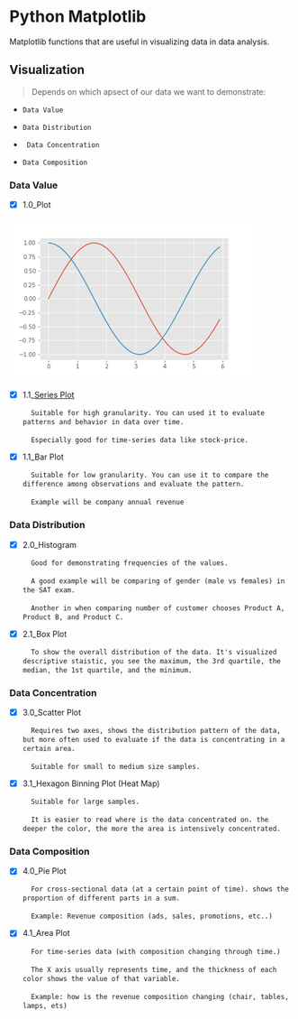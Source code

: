 # Python Matplotlib

Matplotlib functions that are useful in visualizing data in data analysis.

## Visualization

> Depends  on which apsect of our data we want to demonstrate:

*  `` Data Value ``

*  `` Data Distribution ``

*  `` Data Concentration``

*  `` Data Composition ``





### Data Value

- [x] 1.0_Plot


![png](Resources/pltsave/plot.png)


- [x] 1.1_[Series Plot](https://github.com/CFerraren/Python-Matplotlib/blob/master/1.0_Plot.ipynb)
        
        
        Suitable for high granularity. You can used it to evaluate patterns and behavior in data over time.
        
        Especially good for time-series data like stock-price.
        
- [x] 1.1_Bar Plot

        Suitable for low granularity. You can use it to compare the difference among observations and evaluate the pattern.
        
        Example will be company annual revenue



### Data Distribution

- [x] 2.0_Histogram
        
        Good for demonstrating frequencies of the values.
        
        A good example will be comparing of gender (male vs females) in the SAT exam.
        
        Another in when comparing number of customer chooses Product A, Product B, and Product C.
        
        
- [x] 2.1_Box Plot
        
        To show the overall distribution of the data. It's visualized descriptive staistic, you see the maximum, the 3rd quartile, the median, the 1st quartile, and the minimum.
        


### Data Concentration

- [x] 3.0_Scatter Plot
        
        Requires two axes, shows the distribution pattern of the data, but more often used to evaluate if the data is concentrating in a certain area.
        
        Suitable for small to medium size samples.
        
        
- [x] 3.1_Hexagon Binning Plot (Heat Map)
        
        Suitable for large samples.
        
        It is easier to read where is the data concentrated on. the deeper the color, the more the area is intensively concentrated.
        
        

### Data Composition

- [x] 4.0_Pie Plot
        
        For cross-sectional data (at a certain point of time). shows the proportion of different parts in a sum. 
        
        Example: Revenue composition (ads, sales, promotions, etc..)
        
        
- [x] 4.1_Area Plot
        
        For time-series data (with composition changing through time.)
        
        The X axis usually represents time, and the thickness of each color shows the value of that variable. 
        
        Example: how is the revenue composition changing (chair, tables, lamps, ets)
        